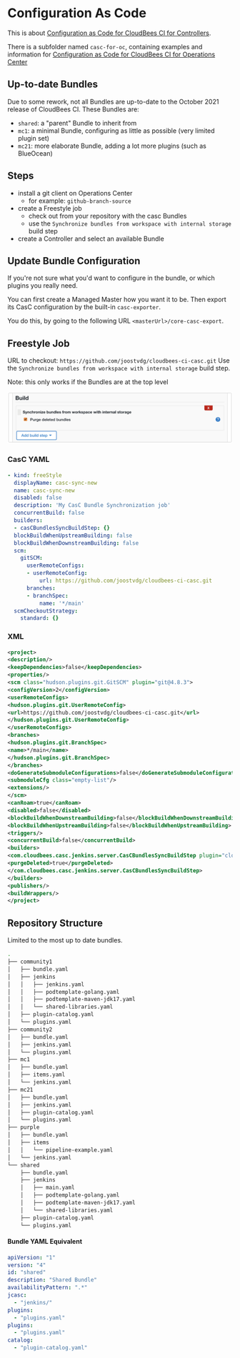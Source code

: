 # Configuration As Code

This is about [Configuration as Code for CloudBees CI for Controllers](https://docs.cloudbees.com/docs/cloudbees-ci/latest/casc-controller/).

There is a subfolder named `casc-for-oc`, containing examples and information for [Configuration as Code for CloudBees CI for Operations Center](https://docs.cloudbees.com/docs/cloudbees-ci/latest/casc-oc/)


## Up-to-date Bundles

Due to some rework, not all Bundles are up-to-date to the October 2021 release of CloudBees CI.
These Bundles are:

* `shared`: a "parent" Bundle to inherit from
* `mc1`: a minimal Bundle, configuring as little as possible (very limited plugin set)
* `mc21`: more elaborate Bundle, adding a lot more plugins (such as BlueOcean)

## Steps

* install a git client on Operations Center
    * for example: `github-branch-source`
* create a Freestyle job
    * check out from your repository with the casc Bundles
    * use the `Synchronize bundles from workspace with internal storage` build step
* create a Controller and select an available Bundle

## Update Bundle Configuration

If you're not sure what you'd want to configure in the bundle, or which plugins you really need.

You can first create a Managed Master how you want it to be. Then export its CasC configuration by the built-in `casc-exporter`.

You do this, by going to the following URL `<masterUrl>/core-casc-export`.

## Freestyle Job

URL to checkout: `https://github.com/joostvdg/cloudbees-ci-casc.git`
Use the `Synchronize bundles from workspace with internal storage` build step.

Note: this only works if the Bundles are at the top level

![CasC Sync Step](casc-sync-step-example.png)

### CasC YAML

```YAML
- kind: freeStyle
  displayName: casc-sync-new
  name: casc-sync-new
  disabled: false
  description: 'My CasC Bundle Synchronization job'
  concurrentBuild: false
  builders:
  - casCBundlesSyncBuildStep: {}
  blockBuildWhenUpstreamBuilding: false
  blockBuildWhenDownstreamBuilding: false
  scm:
    gitSCM:
      userRemoteConfigs:
      - userRemoteConfig:
          url: https://github.com/joostvdg/cloudbees-ci-casc.git
      branches:
      - branchSpec:
          name: '*/main'
  scmCheckoutStrategy:
    standard: {}
```

### XML

```xml
<project>
<description/>
<keepDependencies>false</keepDependencies>
<properties/>
<scm class="hudson.plugins.git.GitSCM" plugin="git@4.8.3">
<configVersion>2</configVersion>
<userRemoteConfigs>
<hudson.plugins.git.UserRemoteConfig>
<url>https://github.com/joostvdg/cloudbees-ci-casc.git</url>
</hudson.plugins.git.UserRemoteConfig>
</userRemoteConfigs>
<branches>
<hudson.plugins.git.BranchSpec>
<name>*/main</name>
</hudson.plugins.git.BranchSpec>
</branches>
<doGenerateSubmoduleConfigurations>false</doGenerateSubmoduleConfigurations>
<submoduleCfg class="empty-list"/>
<extensions/>
</scm>
<canRoam>true</canRoam>
<disabled>false</disabled>
<blockBuildWhenDownstreamBuilding>false</blockBuildWhenDownstreamBuilding>
<blockBuildWhenUpstreamBuilding>false</blockBuildWhenUpstreamBuilding>
<triggers/>
<concurrentBuild>false</concurrentBuild>
<builders>
<com.cloudbees.casc.jenkins.server.CasCBundlesSyncBuildStep plugin="cloudbees-casc-server@1.29">
<purgeDeleted>true</purgeDeleted>
</com.cloudbees.casc.jenkins.server.CasCBundlesSyncBuildStep>
</builders>
<publishers/>
<buildWrappers/>
</project>
```

## Repository Structure

Limited to the most up to date bundles.

```bash
.
├── community1
│   ├── bundle.yaml
│   ├── jenkins
│   │   ├── jenkins.yaml
│   │   ├── podtemplate-golang.yaml
│   │   ├── podtemplate-maven-jdk17.yaml
│   │   └── shared-libraries.yaml
│   ├── plugin-catalog.yaml
│   └── plugins.yaml
├── community2
│   ├── bundle.yaml
│   ├── jenkins.yaml
│   └── plugins.yaml
├── mc1
│   ├── bundle.yaml
│   ├── items.yaml
│   └── jenkins.yaml
├── mc21
│   ├── bundle.yaml
│   ├── jenkins.yaml
│   ├── plugin-catalog.yaml
│   └── plugins.yaml
├── purple
│   ├── bundle.yaml
│   ├── items
│   │   └── pipeline-example.yaml
│   └── jenkins.yaml
└── shared
    ├── bundle.yaml
    ├── jenkins
    │   ├── main.yaml
    │   ├── podtemplate-golang.yaml
    │   ├── podtemplate-maven-jdk17.yaml
    │   └── shared-libraries.yaml
    ├── plugin-catalog.yaml
    └── plugins.yaml
```

#### Bundle YAML Equivalent

```yaml
apiVersion: "1"
version: "4"
id: "shared"
description: "Shared Bundle"
availabilityPattern: ".*"
jcasc:
  - "jenkins/"
plugins:
  - "plugins.yaml"
plugins:
  - "plugins.yaml"
catalog:
  - "plugin-catalog.yaml"
```
